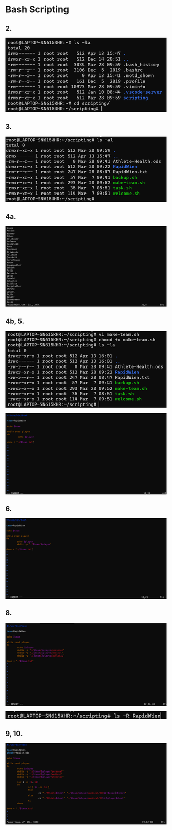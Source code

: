 # Bash Scripting



## 2.

![](_img/2023-04-13-15-48-24-image.png)

## 3.

![](_img/2023-04-13-15-53-03-image.png)

## 4a.

![](_img/2023-04-13-15-53-26-image.png)

## 4b, 5.

![](_img/2023-04-13-16-01-51-image.png)

![](_img/2023-04-13-16-06-41-image.png)

## 6.

![](_img/2023-04-13-16-08-53-image.png)

## 8.

![](_img/2023-04-13-16-11-50-image.png)

![](_img/2023-04-13-16-13-17-image.png)

## 9, 10.

![](_img/2023-04-13-17-03-38-image.png)
